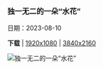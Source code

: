 ### 独一无二的一朵“水花”

日期：2023-08-10

**下载**  |  [1920x1080](https://cn.bing.com/th?id=OHR.JupiterArtland_ZH-CN7955790073_1920x1080.jpg)  |  [3840x2160](https://cn.bing.com/th?id=OHR.JupiterArtland_ZH-CN7955790073_UHD.jpg)

![独一无二的一朵“水花”](https://cn.bing.com/th?id=OHR.JupiterArtland_ZH-CN7955790073_1920x1080.jpg "'朱庇特艺术园的“入口”水池，爱丁堡，苏格兰 (© Owen Humphreys/PA Images/Alamy)")

